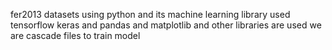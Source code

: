 fer2013 datasets  using 
python and its machine learning library used 
tensorflow keras and pandas and matplotlib and other libraries are used
we are cascade files to train model

